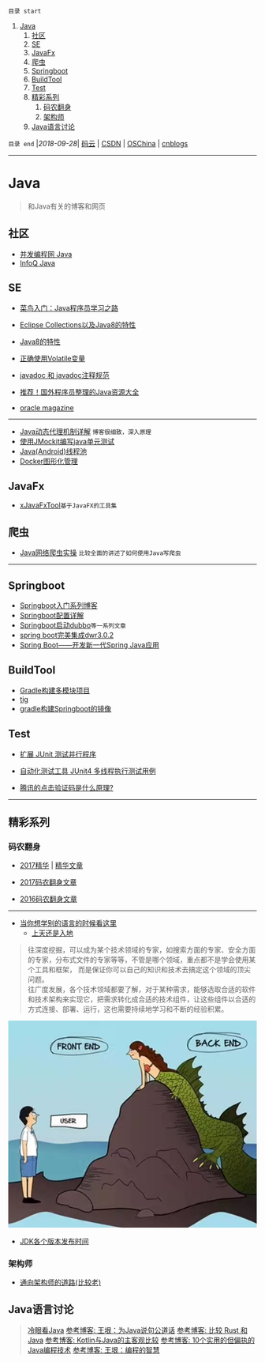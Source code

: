 `目录 start`
 
1. [Java](#java)
    1. [社区](#社区)
    1. [SE](#se)
    1. [JavaFx](#javafx)
    1. [爬虫](#爬虫)
    1. [Springboot](#springboot)
    1. [BuildTool](#buildtool)
    1. [Test](#test)
    1. [精彩系列](#精彩系列)
        1. [码农翻身](#码农翻身)
        1. [架构师](#架构师)
    1. [Java语言讨论](#java语言讨论)

`目录 end` |_2018-09-28_| [码云](https://gitee.com/gin9) | [CSDN](http://blog.csdn.net/kcp606) | [OSChina](https://my.oschina.net/kcp1104) | [cnblogs](http://www.cnblogs.com/kuangcp)
****************************************
# Java
> 和Java有关的博客和网页  
## 社区
- [并发编程网 Java](http://ifeve.com/category/java/)
- [InfoQ Java](http://www.infoq.com/cn/java)

## SE
- [ 菜鸟入门：Java程序员学习之路 ](http://blog.csdn.net/zzp16/article/details/5614588)
- [Eclipse Collections以及Java8的特性](http://www.infoq.com/cn/articles/eclipse-collections?utm_campaign=rightbar_v2&utm_source=infoq&utm_medium=articles_link&utm_content=link_text)
- [Java8的特性](http://www.jb51.net/article/48304.htm)
- [正确使用Volatile变量](https://www.ibm.com/developerworks/cn/java/j-jtp06197.html)
- [javadoc 和 javadoc注释规范](http://www.cnblogs.com/felix-/p/4310229.html)
- [推荐！国外程序员整理的Java资源大全](http://www.codeceo.com/article/java-resource-collection.html)

- [oracle magazine](https://blogs.oracle.com/java/java-magazine-design-pattern)
***************
- [Java动态代理机制详解](http://blog.csdn.net/luanlouis/article/details/24589193) `博客很细致，深入原理`
- [使用JMockit编写java单元测试](http://blog.csdn.net/chjttony/article/details/17838693)
- [Java(Android)线程池](http://www.trinea.cn/android/java-android-thread-pool/)
- [Docker图形化管理](http://blog.liuker.cn/index.php/docker/31.html)

## JavaFx
- [xJavaFxTool](https://gitee.com/xwintop/xJavaFxTool)`基于JavaFX的工具集`

## 爬虫
- [Java网络爬虫实操](https://juejin.im/post/5a804b2cf265da4e9c63265b) `比较全面的讲述了如何使用Java写爬虫`

*****
## Springboot
- [Springboot入门系列博客](http://www.cnblogs.com/page12/p/7899380.html)
- [Springboot配置详解](https://segmentfault.com/a/1190000004315890)
- [Springboot启动dubbo](https://coderknock.com/blog/2017/03/01/spring%20boot%E5%90%AF%E5%8A%A8dubbo.html)`等一系列文章`
- [spring boot完美集成dwr3.0.2](http://blog.csdn.net/melody_susan/article/details/78659696)
- [Spring Boot——开发新一代Spring Java应用](https://www.tianmaying.com/tutorial/spring-boot-overview)

## BuildTool
- [Gradle构建多模块项目](http://blog.javachen.com/2015/01/07/build-multi-module-project-with-gradle.html)
- [tig](http://blog.csdn.net/willwcw/article/details/46517331)
- [gradle构建Springboot的镜像](http://www.jianshu.com/p/0dac3ae2a2c9)

## Test
- [扩展 JUnit 测试并行程序](https://www.ibm.com/developerworks/cn/java/j-lo-junit-ext/)
- [自动化测试工具 JUnit4 多线程执行测试用例](https://testerhome.com/topics/2502)

- [腾讯的点击验证码是什么原理?](https://www.zhihu.com/question/40564744)
*****************
## 精彩系列
### 码农翻身
- [2017精华](http://chuansong.me/n/1501046251110) | [精华文章](http://blog.csdn.net/fanpeihua123/article/details/58151161)

- [2017码农翻身文章](https://mp.weixin.qq.com/s?__biz=MzAxOTc0NzExNg==&mid=2665514184&idx=1&sn=3ace64c3a9eba2adf1ef94406e2ebf2b&chksm=80d67c8bb7a1f59d556bd7478626a4674ff07021726f84b4681b41ad7c6dbb4cfcf687dcf00a&scene=21#wechat_redirect)
- [2016码农翻身文章](https://mp.weixin.qq.com/s?__biz=MzAxOTc0NzExNg==&mid=2665513504&idx=1&sn=25dd6420e3056101dd3f6fdaedacaa2a&chksm=80d67a63b7a1f37572a5159ff6f53810467c15c8beec94770e8360c45f45036360d77755ee78&scene=21#wechat_redirect)


*****
- [当你想学别的语言的时候看这里](https://segmentfault.com/q/1010000004701437)
    - [上天还是入地](https://mp.weixin.qq.com/s?__biz=MzAxOTc0NzExNg==&mid=2665513899&idx=1&sn=3cc7e1721c3533e0f83bea906b8e1be5&chksm=80d67be8b7a1f2fe9da014603f0b94e231773a38151d7160c5d210e17de41f67ffe55e03f422&scene=21#wechat_redirect)
> 往深度挖掘，可以成为某个技术领域的专家，如搜索方面的专家、安全方面的专家，分布式文件的专家等等，不管是哪个领域，重点都不是学会使用某个工具和框架， 而是保证你可以自己的知识和技术去搞定这个领域的顶尖问题。  
往广度发展，各个技术领域都要了解，对于某种需求，能够选取合适的软件和技术架构来实现它，把需求转化成合适的技术组件，让这些组件以合适的方式连接、部署、运行，这也需要持续地学习和不断的经验积累。

![前后端](https://raw.githubusercontent.com/Kuangcp/ImageRepos/master/Image/fun/640.webp)

- [JDK各个版本发布时间](http://blog.csdn.net/tanxinwhu/article/details/6969086)

### 架构师
- [通向架构师的道路(比较老)](http://www.10tiao.com/html/194/201801/2651479837/1.html)

## Java语言讨论
> [冷眼看Java](http://swiftlet.net/archives/2530)
> [参考博客: 王垠：为Java说句公道话](http://www.techug.com/post/java-python.html)
> [参考博客: 比较 Rust 和 Java](http://www.techug.com/post/comparing-rust-and-java.html)
> [参考博客: Kotlin与Java的主客观比较](http://www.techug.com/post/kotlin-vs-java-the-whole-story.html)
> [参考博客: 10个实用的但偏执的Java编程技术](http://www.techug.com/post/10-java-tips.html)
> [参考博客: 王垠：编程的智慧](http://www.techug.com/post/programming-philosophy.html)


